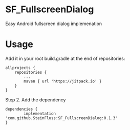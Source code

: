 # SF_FullscreenDialog
Easy Android fullscreen dialog implemenation

# Usage

Add it in your root build.gradle at the end of repositories:

	allprojects {
		repositories {
			...
			maven { url 'https://jitpack.io' }
		}
	}

Step 2. Add the dependency

	dependencies {
	        implementation 'com.github.SteinFluss:SF_FullscreenDialog:0.1.3'
	}
